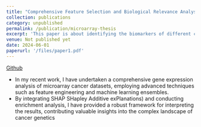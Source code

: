 ```yaml
---
title: "Comprehensive Feature Selection and Biological Relevance Analysis in Multi-Disease Gene Expression Data"
collection: publications
category: unpublished
permalink: /publication/microarray-thesis
excerpt: 'This paper is about identifying the biomarkers of different cancers from microarray gene expression datasets.'
venue: Not published yet
date: 2024-06-01
paperurl: '/files/paper1.pdf'
---
```

[Github]('https://github.com/mashiyat-mahjabin-prapty/Microarray_Dataset_Analysis')

- In my recent work, I have undertaken a comprehensive gene expression analysis of microarray cancer datasets, employing advanced techniques such as feature engineering and machine learning ensembles.
- By integrating SHAP SHapley Additive exPlanations) and conducting enrichment analysis, I have provided a robust framework for interpreting the results, contributing valuable insights into the complex landscape of cancer genetics

